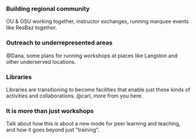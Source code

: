 ### Building regional community
OU & OSU working together, instructor exchanges, running marquee events like
ResBaz together.


### Outreach to underrepresented areas
@Dana, some plans for running workshops at places like Langston and other
underserved locations.

### Libraries
Libraries are transitioning to become facilities that enable just these kinds
of activities and collaborations. @carl, more from you here.


### It is more than just workshops
Talk about how this is about a new mode for peer learning and teaching, and how
it goes beyond just "training".
